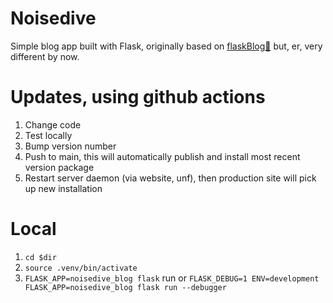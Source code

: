 # Noisedive
Simple blog app built with Flask, originally based on [flaskBlog📜](https://dogukanurker.com/flaskblog) but, er, very different by now.

# Updates, using github actions
1. Change code
2. Test locally
3. Bump version number
3. Push to main, this will automatically publish and install most recent version package
4. Restart server daemon (via website, unf), then production site will pick up new installation

# Local
1. `cd $dir`
2. `source .venv/bin/activate`
3. `FLASK_APP=noisedive_blog flask` run or `FLASK_DEBUG=1 ENV=development  FLASK_APP=noisedive_blog flask run --debugger`
